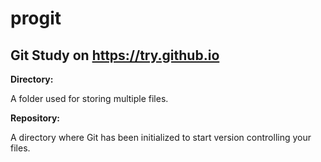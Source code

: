 # progit

## Git Study on https://try.github.io

**Directory:**

A folder used for storing multiple files.

**Repository:**

A directory where Git has been initialized to start version controlling your files.

```git init
